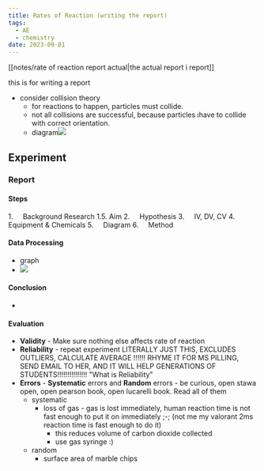 ```yaml
---
title: Rates of Reaction (writing the report)
tags:
  - AE
  - chemistry
date: 2023-09-01
---
```

[[notes/rate of reaction report actual|the actual report i report]]

this is for writing a report
- consider collision theory
  - for reactions to happen, particles must collide.
  - not all collisions are successful, because particles ıhave to collide with correct orientation.
  - diagram![](notes/images/Screen%20Shot%202023-08-21%20at%202.28.30%20pm.png)
## Experiment
### Report
#### Steps
1.     Background Research
1.5. Aim
2.     Hypothesis
3.     IV, DV, CV
4.     Equipment & Chemicals
5.     Diagram
6.     Method

#### Data Processing
- graph
- ![](notes/images/Screen%20Shot%202023-08-31%20at%202.46.54%20pm.png)

#### Conclusion
- 
#### Evaluation
- **Validity** - Make sure nothing else affects rate of reaction
- **Reliability** - repeat experiment LITERALLY JUST THIS, EXCLUDES OUTLIERS, CALCULATE AVERAGE !!!!!! RHYME IT FOR MS PILLING, SEND EMAIL TO HER, AND IT WILL HELP GENERATIONS OF STUDENTS!!!!!!!!!!!!!!! "What is Reliability"
- **Errors** - **Systematic** errors and **Random** errors - be curious, open stawa open, open pearson book, open lucarelli book. Read all of them
	- systematic
		- loss of gas - gas is lost immediately, human reaction time is not fast enough to put it on immediately ;-; (not me my valorant 2ms reaction time is fast enough to do it)
			- this reduces volume of carbon dioxide collected
			- use gas syringe :)
	- random
		- surface area of marble chips